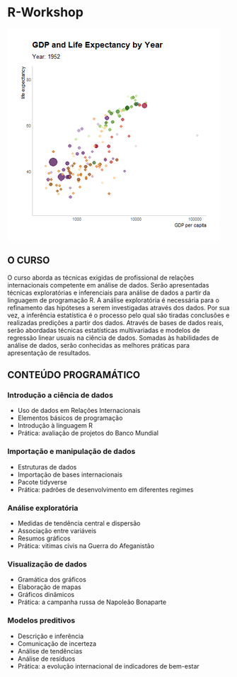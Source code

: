 # R-Workshop

![](https://github.com/rnmag/R-Workshop/blob/main/gapminder.gif)

## O CURSO
O curso aborda as técnicas exigidas de profissional de relações internacionais competente em análise de dados. Serão apresentadas técnicas exploratórias e inferenciais para análise de dados a partir da linguagem de programação R. A análise exploratória é necessária para o refinamento das hipóteses a serem investigadas através dos dados. Por sua vez, a inferência estatística é o processo pelo qual são tiradas conclusões e realizadas predições a partir dos dados. Através de bases de dados reais, serão abordadas técnicas estatísticas multivariadas e modelos de regressão linear usuais na ciência de dados. Somadas às habilidades de análise de dados, serão conhecidas as melhores práticas para apresentação de resultados.

## CONTEÚDO PROGRAMÁTICO

### Introdução a ciência de dados
- Uso de dados em Relações Internacionais
- Elementos básicos de programação
- Introdução à linguagem R
- Prática: avaliação de projetos do Banco Mundial

### Importação e manipulação de dados
- Estruturas de dados
- Importação de bases internacionais
- Pacote tidyverse
- Prática: padrões de desenvolvimento em diferentes regimes

### Análise exploratória
- Medidas de tendência central e dispersão
- Associação entre variáveis
- Resumos gráficos
- Prática: vitimas civis na Guerra do Afeganistão

### Visualização de dados
- Gramática dos gráficos
- Elaboração de mapas
- Gráficos dinâmicos
- Prática: a campanha russa de Napoleão Bonaparte

### Modelos preditivos
- Descrição e inferência
- Comunicação de incerteza
- Análise de tendências
- Análise de resíduos
- Prática: a evolução internacional de indicadores de bem-estar
